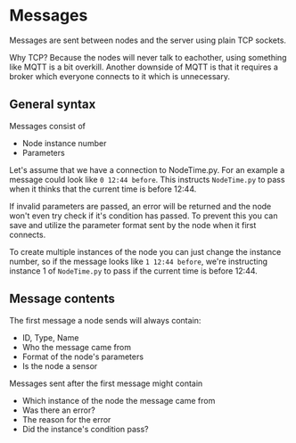 # Messages

Messages are sent between nodes and the server using plain TCP sockets.

Why TCP? Because the nodes will never talk to eachother, using something like MQTT is a bit overkill.
Another downside of MQTT is that it requires a broker which everyone connects to it which is unnecessary.

## General syntax
Messages consist of
* Node instance number
* Parameters

Let's assume that we have a connection to NodeTime.py.
For an example a message could look like `0 12:44 before`. This instructs `NodeTime.py` to pass when it thinks that the current time is before 12:44.

If invalid parameters are passed, an error will be returned and the node won't even try check if it's condition has passed.
To prevent this you can save and utilize the parameter format sent by the node when it first connects.

To create multiple instances of the node you can just change the instance number, so if the message looks like `1 12:44 before`,
we're instructing instance 1 of `NodeTime.py` to pass if the current time is before 12:44.

## Message contents

The first message a node sends will always contain:
* ID, Type, Name
* Who the message came from
* Format of the node's parameters
* Is the node a sensor

Messages sent after the first message might contain
* Which instance of the node the message came from
* Was there an error?
* The reason for the error
* Did the instance's condition pass?
